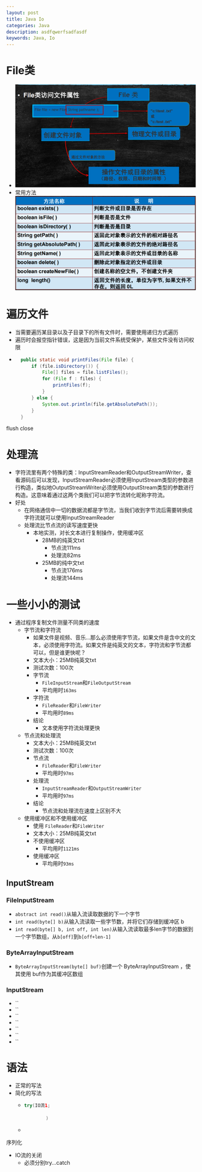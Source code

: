 ```yaml
---
layout: post
title: Java Io
categories: Java
description: asdfqwerfsadfasdf
keywords: Java, Io
---
```


# File类
- ![enter description here](/images/posts/java/study/io/fileclass.png)
- 常用方法
![enter description here](/images/posts/java/study/io/filemethods.png)


# 遍历文件
- 当需要遍历某目录以及子目录下的所有文件时，需要使用递归方式遍历
- 遍历时会报空指针错误，这是因为当前文件系统受保护，某些文件没有访问权限
- ```java
	public static void printFiles(File file) {
		if (file.isDirectory()) {
			File[] files = file.listFiles();
			for (File f : files) {
				printFiles(f);
			}
		} else {
			System.out.println(file.getAbsolutePath());
		}
	}
  ```




flush close

# 处理流
 - 字符流里有两个特殊的类：InputStreamReader和OutputStreamWriter，查看源码后可以发现，InputStreamReader必须使用InputStream类型的参数进行构造，类似地OutputStreamWriter必须使用OutputStream类型的参数进行构造。这意味着通过这两个类我们可以把字节流转化昵称字符流。
 - 好处
	 - 在网络通信中一切的数据流都是字节流，当我们收到字节流后需要转换成字符流就可以使用InputStreamReader
	 - 处理流比节点流的读写速度更快
		 - 本地实测，对长文本进行复制操作，使用缓冲区
			 - 28MB的纯英文txt
				 - 节点流111ms
				 - 处理流82ms
			 - 25MB的纯中文txt
				 - 节点流176ms
				 - 处理流144ms

# 一些小小的测试
- 通过程序复制文件测量不同类的速度
	- 字节流和字符流
		- 如果文件是视频、音乐...那么必须使用字节流，如果文件是含中文的文本，必须使用字符流。如果文件是纯英文的文本，字符流和字节流都可以，但是谁更快呢？
		- 文本大小：25MB纯英文txt
		- 测试次数：100次
		- 字节流
			- `FileInputStream`和`FileOutputStream`
			- 平均用时`163ms`
		- 字符流
			- `FileReader`和`FileWriter`
			- 平均用时`89ms`
		- 结论
			- 文本使用字符流处理更快
	- 节点流和处理流
		- 文本大小：25MB纯英文txt
		- 测试次数：100次
		- 节点流
			- `FileReader`和`FileWriter`
			- 平均用时`97ms`
		- 处理流
			- `InputStreamReader`和`OutputStreamWriter`
			- 平均用时`97ms`
		- 结论
			- 节点流和处理流在速度上区别不大
	- 使用缓冲区和不使用缓冲区
		- 使用 `FileReader`和`FileWriter`
		- 文本大小：25MB纯英文txt
		- 不使用缓冲区
			- 平均用时`1121ms`
		- 使用缓冲区
			- 平均用时`93ms`


## InputStream

### FileInputStream
- `abstract int read()`从输入流读取数据的下一个字节
- `int read(byte[] b)`从输入流读取一些字节数，并将它们存储到缓冲区 b
- `int read(byte[] b, int off, int len)`从输入流读取最多len字节的数据到一个字节数组，从`b[off]`到`b[off+len-1]`
### ByteArrayInputStream
- `ByteArrayInputStream(byte[] buf)`创建一个 ByteArrayInputStream ，使其使用 buf作为其缓冲区数组

### InputStream
- ``
- ``
- ``
- ``
- ``
- ``
- ``
		  
	 

# 语法
- 正常的写法
- 简化的写法
	- ```java
	  try(IO流1;
			  
			  )
	  ```
	- 

序列化

- IO流的关闭
	- 必须分别try...catch